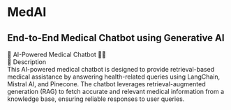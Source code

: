# MedAI

## End-to-End Medical Chatbot using Generative AI

🏥 AI-Powered Medical Chatbot 🤖💬   
📌 Description  
This AI-powered medical chatbot is designed to provide retrieval-based medical assistance by answering health-related queries using LangChain, Mistral AI, and Pinecone. The chatbot leverages retrieval-augmented generation (RAG) to fetch accurate and relevant medical information from a knowledge base, ensuring reliable responses to user queries.